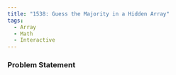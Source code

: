 ```yaml
---
title: "1538: Guess the Majority in a Hidden Array"
tags:
  - Array
  - Math
  - Interactive
---
```

### Problem Statement

